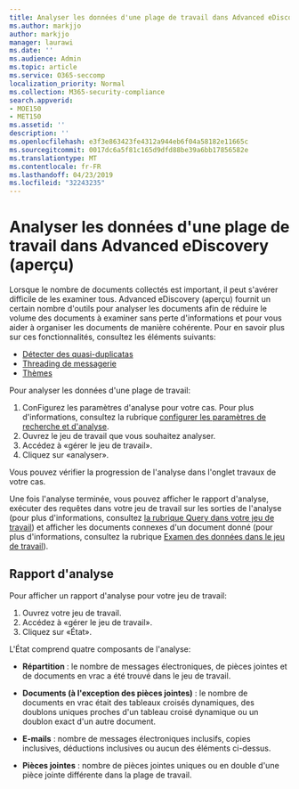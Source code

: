 ```yaml
---
title: Analyser les données d'une plage de travail dans Advanced eDiscovery (aperçu)
ms.author: markjjo
author: markjjo
manager: laurawi
ms.date: ''
ms.audience: Admin
ms.topic: article
ms.service: O365-seccomp
localization_priority: Normal
ms.collection: M365-security-compliance
search.appverid:
- MOE150
- MET150
ms.assetid: ''
description: ''
ms.openlocfilehash: e3f3e863423fe4312a944eb6f04a58182e11665c
ms.sourcegitcommit: 0017dc6a5f81c165d9dfd88be39a6bb17856582e
ms.translationtype: MT
ms.contentlocale: fr-FR
ms.lasthandoff: 04/23/2019
ms.locfileid: "32243235"
---
```

# <a name="analyze-data-in-a-working-set-in-advanced-ediscovery-preview"></a>Analyser les données d'une plage de travail dans Advanced eDiscovery (aperçu)

Lorsque le nombre de documents collectés est important, il peut s'avérer difficile de les examiner tous. Advanced eDiscovery (aperçu) fournit un certain nombre d'outils pour analyser les documents afin de réduire le volume des documents à examiner sans perte d'informations et pour vous aider à organiser les documents de manière cohérente. Pour en savoir plus sur ces fonctionnalités, consultez les éléments suivants:

- [Détecter des quasi-duplicatas](near-duplicates.md)
- [Threading de messagerie](email-threading.md)
- [Thèmes](themes.md)

Pour analyser les données d'une plage de travail:

1. ConFigurez les paramètres d'analyse pour votre cas. Pour plus d'informations, consultez la rubrique [configurer les paramètres de recherche et d'analyse](configure-search-analytics-settings.md).
2. Ouvrez le jeu de travail que vous souhaitez analyser.
3. Accédez à «gérer le jeu de travail».
4. Cliquez sur «analyser».

Vous pouvez vérifier la progression de l'analyse dans l'onglet travaux de votre cas.

 Une fois l'analyse terminée, vous pouvez afficher le rapport d'analyse, exécuter des requêtes dans votre jeu de travail sur les sorties de l'analyse (pour plus d'informations, consultez [la rubrique Query dans votre jeu de travail](working-set-search.md)) et afficher les documents connexes d'un document donné (pour plus d'informations, consultez la rubrique [ Examen des données dans le jeu de travail](reviewing-data-in-working-set.md)).

## <a name="analytics-report"></a>Rapport d'analyse

Pour afficher un rapport d'analyse pour votre jeu de travail:

1. Ouvrez votre jeu de travail.
2. Accédez à «gérer le jeu de travail».
3. Cliquez sur «État».

L'État comprend quatre composants de l'analyse:

- **Répartition** : le nombre de messages électroniques, de pièces jointes et de documents en vrac a été trouvé dans le jeu de travail.

- **Documents (à l'exception des pièces jointes)** : le nombre de documents en vrac était des tableaux croisés dynamiques, des doublons uniques proches d'un tableau croisé dynamique ou un doublon exact d'un autre document.

- **E-mails** : nombre de messages électroniques inclusifs, copies inclusives, déductions inclusives ou aucun des éléments ci-dessus.

- **Pièces jointes** : nombre de pièces jointes uniques ou en double d'une pièce jointe différente dans la plage de travail.